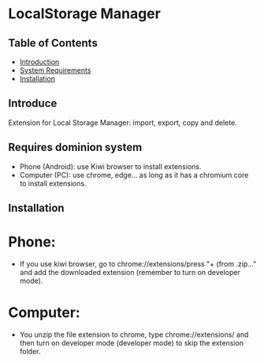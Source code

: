 # LocalStorage Manager


## Table of Contents

- [Introduction](#introduction)
- [System Requirements](#system-requirements)
- [Installation](#installation)

## Introduce

Extension for Local Storage Manager: import, export, copy and delete.

## Requires dominion system
- Phone (Android): use Kiwi browser to install extensions.
- Computer (PC): use chrome, edge... as long as it has a chromium core to install extensions.

## Installation

# Phone:
+ If you use kiwi browser, go to chrome://extensions/press "+ (from .zip..." and add the downloaded extension (remember to turn on developer mode).

# Computer:
+ You unzip the file extension to chrome, type chrome://extensions/ and then turn on developer mode (developer mode) to skip the extension folder.
